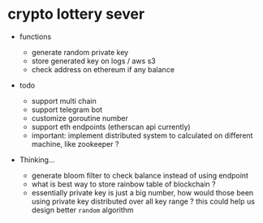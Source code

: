 # crypto lottery sever


- functions
  - generate random private key
  - store generated key on logs / aws s3
  - check address on ethereum if any balance

- todo
  - support multi chain
  - support telegram bot
  - customize goroutine number
  - support eth endpoints (etherscan api currently)
  - important: implement distributed system to calculated on different machine, like zookeeper ?

- Thinking...
  - generate bloom filter to check balance instead of using endpoint
  - what is best way to store rainbow table of blockchain ?
  - essentially private key is just a big number, how would those been using private key distributed over all key range ? this could help us design better `random` algorithm 
  